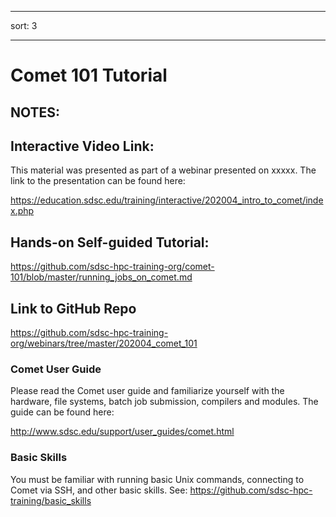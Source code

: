 ---
sort: 3
___

# Comet 101 Tutorial

## NOTES:

## Interactive Video Link:
This material was presented as part of a webinar presented on xxxxx.
The link to the presentation can be found here:

https://education.sdsc.edu/training/interactive/202004_intro_to_comet/index.php

## Hands-on Self-guided Tutorial:

https://github.com/sdsc-hpc-training-org/comet-101/blob/master/running_jobs_on_comet.md

## Link to GitHub Repo
https://github.com/sdsc-hpc-training-org/webinars/tree/master/202004_comet_101

### Comet User Guide
Please read the Comet user guide and familiarize yourself with the hardware, file systems, batch job submission, compilers and modules. The guide can be found here:

http://www.sdsc.edu/support/user_guides/comet.html

### Basic Skills
You must be familiar with running basic Unix commands, connecting to Comet via SSH, and other basic skills. See:
https://github.com/sdsc-hpc-training/basic_skills

